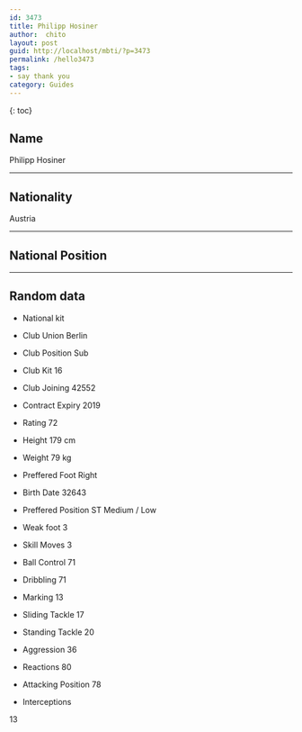 ```yaml
---
id: 3473
title: Philipp Hosiner
author:  chito 
layout: post
guid: http://localhost/mbti/?p=3473
permalink: /hello3473
tags:
- say thank you
category: Guides
---
```



{: toc}


## Name  
Philipp Hosiner 

* * *

## Nationality  
Austria 

* * *

## National Position 

* * *

## Random data 

  * National kit 
  * Club 
Union Berlin 

  * Club Position 
Sub 

  * Club Kit 
16 

  * Club Joining 
42552 

  * Contract Expiry 
2019 

  * Rating 
72 

  * Height 
179 cm 

  * Weight 
79 kg 

  * Preffered Foot 
Right 

  * Birth Date 
32643 

  * Preffered Position 
ST Medium / Low 

  * Weak foot 
3 

  * Skill Moves 
3 

  * Ball Control 
71 

  * Dribbling 
71 

  * Marking 
13 

  * Sliding Tackle 
17 

  * Standing Tackle 
20 

  * Aggression 
36 

  * Reactions 
80 

  * Attacking Position 
78 

  * Interceptions 

13</ul>